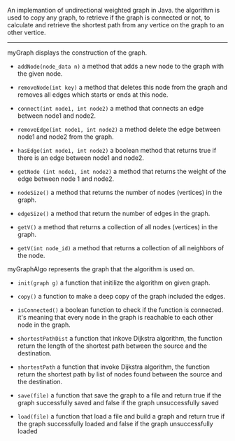 An implemantion of undirectional weighted graph in Java. 
the algorithm is used to copy any graph, to retrieve if the graph is connected or not, to calculate and retrieve the shortest path from any vertice on the graph to an other vertice.

*****************************************************************************************************


myGraph displays the construction of the graph.

* `addNode(node_data n)` a method that adds a new node to the graph with the given node.

* `removeNode(int key)` a method that deletes this node from the graph and removes all edges which starts or ends at this node.

* `connect(int node1, int node2)` a method that connects an edge between node1 and node2.

* `removeEdge(int node1, int node2)` a method delete the edge between node1 and node2 from the graph.

* `hasEdge(int node1, int node2)` a boolean method that returns true if there is an edge between node1 and node2.

* `getNode (int node1, int node2)` a method that returns the weight of the edge between node 1 and node2.

* `nodeSize()` a method  that returns the number of nodes (vertices) in the graph.

* `edgeSize()` a method that return the number of edges in the graph.

* `getV()` a method that returns a collection of all nodes (vertices) in the graph.

* `getV(int node_id)` a method that returns a collection of all neighbors of the node.


myGraphAlgo represents the graph that the algorithm is used on.

* `init(graph g)` a function that initilize the algorithm on given graph.

* `copy()` a function to make a deep copy of the graph included the edges.

* `isConnected()` a boolean function to check if the function is connected. it's meaning that every node in the graph is reachable to each other node in the graph.

* `shortestPathDist`  a function that inkove Dijkstra algorithm, the function return the length of the shortest path between the source and the destination. 

* `shortestPath` a function that invoke Dijkstra algorithm, the function return the shortest path by list of nodes found between the source and the destination.

* `save(file)` a function that save the graph to a file and return true if the graph successfully saved and false if the graph unsuccessfully saved

* `load(file)` a function that load a file and build a graph and return true if the graph successfully loaded and false if the graph unsuccessfully loaded



